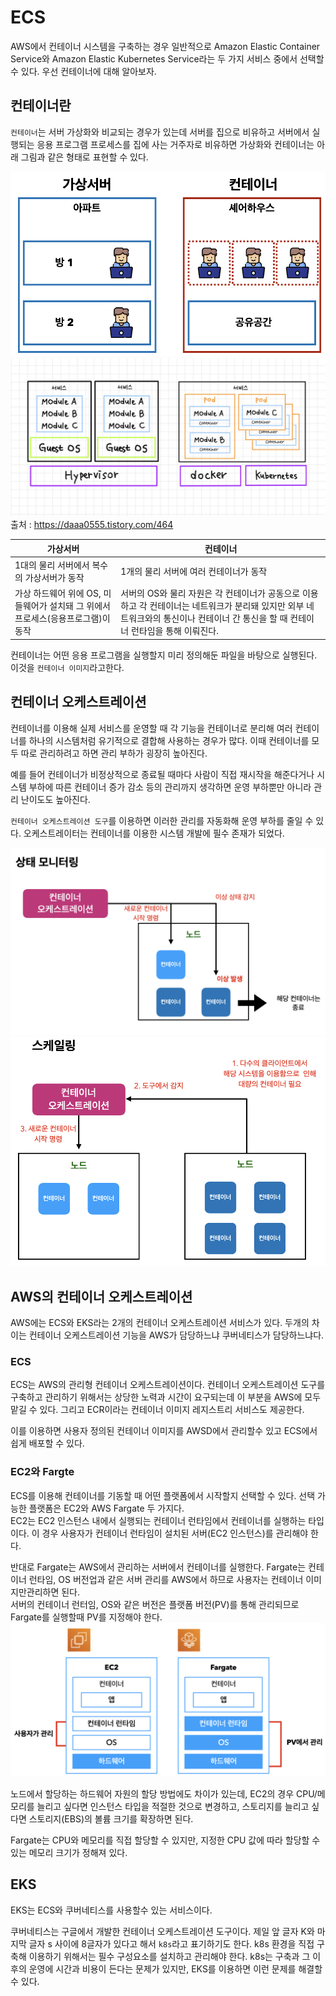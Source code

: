 # ECS
AWS에서 컨테이너 시스템을 구축하는 경우 일반적으로 Amazon Elastic Container Service와 Amazon Elastic Kubernetes Service라는 두 가지 서비스 중에서 선택할 수 있다. 우선 컨테이너에 대해 알아보자.
## 컨테이너란
`컨테이너`는 서버 가상화와 비교되는 경우가 있는데 서버를 집으로 비유하고 서버에서 실행되는 응용 프로그램 프로세스를 집에 사는 거주자로 비유하면 가상화와 컨테이너는 아래 그림과 같은 형태로 표현할 수 있다.  

![ecs](images/17.png)  
![ecs](images/18.jpeg)  
 출처 : https://daaa0555.tistory.com/464

 |가상서버|컨테이너|
 |---|----|
 |1대의 물리 서버에서 복수의 가상서버가 동작|1개의 물리 서버에 여러 컨테이너가 동작|
 |가상 하드웨어 위에 OS, 미들웨어가 설치돼 그 위에서 프로세스(응용프로그램)이 동작|서버의 OS와 물리 자원은 각 컨테이너가 공동으로 이용하고 각 컨테이너는 네트워크가 분리돼 있지만 외부 네트워크와의 통신이나 컨테이너 간 통신을 할 때 컨테이너 런타임을 통해 이뤄진다.|  
 컨테이너는 어떤 응용 프로그램을 실행할지 미리 정의해둔 파일을 바탕으로 실행된다. 이것을 `컨테이너 이미지`라고한다.  

 ## 컨테이너 오케스트레이션
 컨테이너를 이용해 실제 서비스를 운영할 때 각 기능을 컨테이너로 분리해 여러 컨테이너를 하나의 시스템처럼 유기적으로 결합해 사용하는 경우가 많다. 이때 컨테이너를 모두 따로 관리하려고 하면 관리 부하가 굉장히 높아진다.  
   

예를 들어 컨테이너가 비정상적으로 종료될 때마다 사람이 직접 재시작을 해준다거나 시스템 부하에 따른 컨테이너 증가 감소 등의 관리까지 생각하면 운영 부하뿐만 아니라 관리 난이도도 높아진다.  

`컨테이너 오케스트레이션 도구`를 이용하면 이러한 관리를 자동화해 운영 부하를 줄일 수 있다. 오케스트레이터는 컨테이너를 이용한 시스템 개발에 필수 존재가 되었다.   

![ecs](images/19.png)  
![ecs](images/20.png)  

## AWS의 컨테이너 오케스트레이션
AWS에는 ECS와 EKS라는 2개의 컨테이너 오케스트레이션 서비스가 있다. 두개의 차이는 컨테이너 오케스트레이션 기능을 AWS가 담당하느냐 쿠버네티스가 담당하느냐다.  

### ECS
ECS는 AWS의 관리형 컨테이너 오케스트레이션이다. 컨테이너 오케스트레이션 도구를 구축하고 관리하기 위해서는 상당한 노력과 시간이 요구되는데 이 부분을 AWS에 모두 맡길 수 있다. 그리고 ECR이라는 컨테이너 이미지 레지스트리 서비스도 제공한다.   

이를 이용하면 사용자 정의된 컨테이너 이미지를 AWSD에서 관리할수 있고 ECS에서 쉽게 배포할 수 있다.    

### EC2와 Fargte
ECS를 이용해 컨테이너를 기동할 때 어떤 플랫폼에서 시작할지 선택할 수 있다. 선택 가능한 플랫폼은 EC2와 AWS Fargate 두 가지다.  
EC2는 EC2 인스턴스 내에서 실행되는 컨테이너 런타임에서 컨테이너를 실행하는 타입이다. 이 경우 사용자가 컨테이너 런타임이 설치된 서버(EC2 인스턴스)를 관리해야 한다.  

반대로 Fargate는 AWS에서 관리하는 서버에서 컨테이너를 실행한다. Fargate는 컨테이너 런타임, OS 버전업과 같은 서버 관리를 AWS에서 하므로 사용자는 컨테이너 이미지만관리하면 된다.   
서버의 컨테이너 런터임, OS와 같은 버전은 플랫폼 버전(PV)를 통해 관리되므로 Fargate를 실행할때 PV를 지정해야 한다.
![ecs](images/21.png)  

노드에서 할당하는 하드웨어 자원의 할당 방법에도 차이가 있는데, EC2의 경우 CPU/메모리를 늘리고 싶다면 인스턴스 타입을 적절한 것으로 변경하고, 스토리지를 늘리고 싶다면 스토리지(EBS)의 볼륨 크기를 확장하면 된다.  

Fargate는 CPU와 메모리를 직접 할당할 수 있지만, 지정한 CPU 값에 따라 할당할 수 있는 메모리 크기가 정해져 있다. 

## EKS
EKS는 ECS와 쿠버네티스를 사용할수 있는 서비스이다.  

쿠버네티스는 구글에서 개발한 컨테이너 오케스트레이션 도구이다. 제일 앞 글자 K와 마지막 글자 s 사이에 8글자가 있다고 해서 `k8s`라고 표기하기도 한다. k8s 환경을 직접 구축해 이용하기 위해서는 필수 구성요소를 설치하고 관리해야 한다. k8s는 구축과 그 이후의 운영에 시간과 비용이 든다는 문제가 있지만, EKS를 이용하면 이런 문제를 해결할 수 있다. 